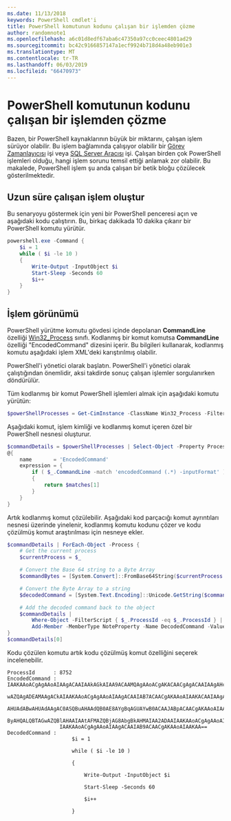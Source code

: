 ```yaml
---
ms.date: 11/13/2018
keywords: PowerShell cmdlet'i
title: PowerShell komutunun kodunu çalışan bir işlemden çözme
author: randomnote1
ms.openlocfilehash: a6c01d8edf67aba6c47350a97cc0ceec4801ad29
ms.sourcegitcommit: bc42c9166857147a1ecf9924b718d4a48eb901e3
ms.translationtype: MT
ms.contentlocale: tr-TR
ms.lasthandoff: 06/03/2019
ms.locfileid: "66470973"
---
```

# <a name="decode-a-powershell-command-from-a-running-process"></a>PowerShell komutunun kodunu çalışan bir işlemden çözme

Bazen, bir PowerShell kaynaklarının büyük bir miktarını, çalışan işlem sürüyor olabilir.
Bu işlem bağlamında çalışıyor olabilir bir [Görev Zamanlayıcısı][] işi veya [SQL Server Aracısı][] işi. Çalışan birden çok PowerShell işlemleri olduğu, hangi işlem sorunu temsil ettiği anlamak zor olabilir. Bu makalede, PowerShell işlem şu anda çalışan bir betik bloğu çözülecek gösterilmektedir.

## <a name="create-a-long-running-process"></a>Uzun süre çalışan işlem oluştur

Bu senaryoyu göstermek için yeni bir PowerShell penceresi açın ve aşağıdaki kodu çalıştırın. Bu, birkaç dakikada 10 dakika çıkarır bir PowerShell komutu yürütür.

```powershell
powershell.exe -Command {
    $i = 1
    while ( $i -le 10 )
    {
        Write-Output -InputObject $i
        Start-Sleep -Seconds 60
        $i++
    }
}
```

## <a name="view-the-process"></a>İşlem görünümü

PowerShell yürütme komutu gövdesi içinde depolanan **CommandLine** özelliği [Win32_Process][] sınıfı. Kodlanmış bir komut komutsa **CommandLine** özelliği "EncodedCommand" dizesini içerir. Bu bilgileri kullanarak, kodlanmış komutu aşağıdaki işlem XML'deki karıştırılmış olabilir.

PowerShell'i yönetici olarak başlatın. PowerShell'i yönetici olarak çalıştığından önemlidir, aksi takdirde sonuç çalışan işlemler sorgulanırken döndürülür.

Tüm kodlanmış bir komut PowerShell işlemleri almak için aşağıdaki komutu yürütün:

```powershell
$powerShellProcesses = Get-CimInstance -ClassName Win32_Process -Filter 'CommandLine LIKE "%EncodedCommand%"'
```

Aşağıdaki komut, işlem kimliği ve kodlanmış komut içeren özel bir PowerShell nesnesi oluşturur.

```powershell
$commandDetails = $powerShellProcesses | Select-Object -Property ProcessId,
@{
    name       = 'EncodedCommand'
    expression = {
        if ( $_.CommandLine -match 'encodedCommand (.*) -inputFormat' )
        {
            return $matches[1]
        }
    }
}
```

Artık kodlanmış komut çözülebilir. Aşağıdaki kod parçacığı komut ayrıntıları nesnesi üzerinde yinelenir, kodlanmış komutu kodunu çözer ve kodu çözülmüş komut araştırılması için nesneye ekler.

```powershell
$commandDetails | ForEach-Object -Process {
    # Get the current process
    $currentProcess = $_

    # Convert the Base 64 string to a Byte Array
    $commandBytes = [System.Convert]::FromBase64String($currentProcess.EncodedCommand)

    # Convert the Byte Array to a string
    $decodedCommand = [System.Text.Encoding]::Unicode.GetString($commandBytes)

    # Add the decoded command back to the object
    $commandDetails |
        Where-Object -FilterScript { $_.ProcessId -eq $_.ProcessId } |
        Add-Member -MemberType NoteProperty -Name DecodedCommand -Value $decodedCommand
}
$commandDetails[0]
```

Kodu çözülen komutu artık kodu çözülmüş komut özelliğini seçerek incelenebilir.

```output
ProcessId      : 8752
EncodedCommand : IAAKAAoACgAgAAoAIAAgACAAIAAkAGkAIAA9ACAAMQAgAAoACgAKACAACgAgACAAIAAgAHcAaABpAGwAZQAgACgAIAAkAGkAIAAtAG
                 wAZQAgADEAMAAgACkAIAAKAAoACgAgAAoAIAAgACAAIAB7ACAACgAKAAoAIAAKACAAIAAgACAAIAAgACAAIABXAHIAaQB0AGUALQBP
                 AHUAdABwAHUAdAAgAC0ASQBuAHAAdQB0AE8AYgBqAGUAYwB0ACAAJABpACAACgAKAAoAIAAKACAAIAAgACAAIAAgACAAIABTAHQAYQ
                 ByAHQALQBTAGwAZQBlAHAAIAAtAFMAZQBjAG8AbgBkAHMAIAA2ADAAIAAKAAoACgAgAAoAIAAgACAAIAAgACAAIAAgACQAaQArACsA
                 IAAKAAoACgAgAAoAIAAgACAAIAB9ACAACgAKAAoAIAAKAA==
DecodedCommand :
                     $i = 1

                     while ( $i -le 10 )

                     {

                         Write-Output -InputObject $i

                         Start-Sleep -Seconds 60

                         $i++

                     }
```

[Görev Zamanlayıcısı]: /windows/desktop/TaskSchd/task-scheduler-start-page
[SQL Server Aracısı]: /sql/ssms/agent/sql-server-agent
[Win32_Process]: /windows/desktop/CIMWin32Prov/win32-process
